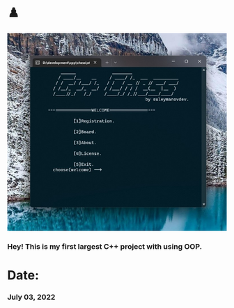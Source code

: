 # ♟️

![img](https://github.com/suleymanovdev/cppchess/blob/main/img/img.jpg?raw=true)

### Hey! This is my first largest C++ project with using OOP.

# Date: 
  ### July 03, 2022
